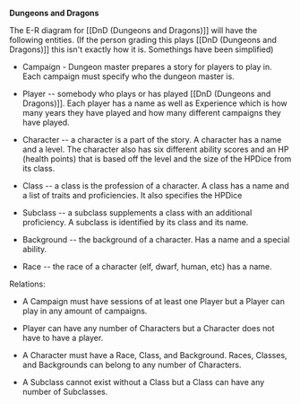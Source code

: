 **Dungeons and Dragons**

The E-R diagram for [[DnD (Dungeons and Dragons)]] will have the following entities. (If the person grading this plays [[DnD (Dungeons and Dragons)]] this isn't exactly how it is. Somethings have been simplified)

-   Campaign - Dungeon master prepares a story for players to play in. Each campaign must specify who the dungeon master is.

-   Player -- somebody who plays or has played [[DnD (Dungeons and Dragons)]]. Each player has a name as well as Experience which is how many years they have played and how many different campaigns they have played.

-   Character -- a character is a part of the story. A character has a name and a level. The character also has six different ability scores and an HP (health points) that is based off the level and the size of the HPDice from its class.

-   Class -- a class is the profession of a character. A class has a name and a list of traits and proficiencies. It also specifies the HPDice

-   Subclass -- a subclass supplements a class with an additional proficiency. A subclass is identified by its class and its name.

-   Background -- the background of a character. Has a name and a special ability.

-   Race -- the race of a character (elf, dwarf, human, etc) has a name.

Relations:

-   A Campaign must have sessions of at least one Player but a Player can play in any amount of campaigns.

-   Player can have any number of Characters but a Character does not have to have a player.

-   A Character must have a Race, Class, and Background. Races, Classes, and Backgrounds can belong to any number of Characters.

-   A Subclass cannot exist without a Class but a Class can have any number of Subclasses.
